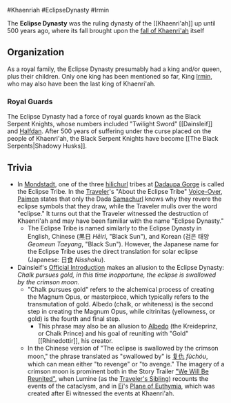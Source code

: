 #Khaenriah #EclipseDynasty #Irmin 

The **Eclipse Dynasty** was the ruling dynasty of the [[Khaenri'ah]] up until 500 years ago, where its fall brought upon the [fall of Khaenri'ah](https://genshin-impact.fandom.com/wiki/Cataclysm "Cataclysm") itself

## Organization

As a royal family, the Eclipse Dynasty presumably had a king and/or queen, plus their children. Only one king has been mentioned so far, King [Irmin](https://genshin-impact.fandom.com/wiki/Irmin "Irmin"), who may also have been the last king of Khaenri'ah.

### Royal Guards

The Eclipse Dynasty had a force of royal guards known as the Black Serpent Knights, whose numbers included "Twilight Sword" [[Dainsleif]] and [Halfdan](https://genshin-impact.fandom.com/wiki/Halfdan "Halfdan"). After 500 years of suffering under the curse placed on the people of Khaenri'ah, the Black Serpent Knights have become [[The Black Serpents|Shadowy Husks]].

## Trivia

-   In [Mondstadt](https://genshin-impact.fandom.com/wiki/Mondstadt "Mondstadt"), one of the three [hilichurl](https://genshin-impact.fandom.com/wiki/Hilichurl "Hilichurl") tribes at [Dadaupa Gorge](https://genshin-impact.fandom.com/wiki/Dadaupa_Gorge "Dadaupa Gorge") is called the Eclipse Tribe. In the [Traveler](https://genshin-impact.fandom.com/wiki/Traveler "Traveler")'s "About the Eclipse Tribe" [Voice-Over](https://genshin-impact.fandom.com/wiki/Traveler/Voice-Overs "Traveler/Voice-Overs"), [Paimon](https://genshin-impact.fandom.com/wiki/Paimon "Paimon") states that only the Dada [Samachurl](https://genshin-impact.fandom.com/wiki/Samachurl "Samachurl") knows why they revere the eclipse symbols that they draw, while the Traveler mulls over the word "eclipse." It turns out that the Traveler witnessed the destruction of Khaenri'ah and may have been familiar with the name "Eclipse Dynasty."
    -   The Eclipse Tribe is named similarly to the Eclipse Dynasty in English, Chinese (黑日 _Hēirì_, "Black Sun"), and Korean (검은 태양 _Geomeun Taeyang_, "Black Sun"). However, the Japanese name for the Eclipse Tribe uses the direct translation for solar eclipse (Japanese: 日食 _Nisshoku_).
-   Dainsleif's [Official Introduction](https://genshin-impact.fandom.com/wiki/Dainsleif#Official_Introduction "Dainsleif") makes an allusion to the Eclipse Dynasty: _Chalk pursues gold, in this time inopportune, the eclipse is swallowed by the crimson moon._
    -   "Chalk pursues gold" refers to the alchemical process of creating the Magnum Opus, or masterpiece, which typically refers to the transmutation of gold. Albedo (chalk, or whiteness) is the second step in creating the Magnum Opus, while citrinitas (yellowness, or gold) is the fourth and final step.
        -   This phrase may also be an allusion to [Albedo](https://genshin-impact.fandom.com/wiki/Albedo "Albedo") (the Kreideprinz, or Chalk Prince) and his goal of reuniting with "Gold" [[Rhinedottir]], his creator.
    -   In the Chinese version of "The eclipse is swallowed by the crimson moon," the phrase translated as "swallowed by" is [复仇](http://en.wiktionary.org/wiki/%E5%BE%A9%E4%BB%87#Chinese "wiktionary:復仇") _fùchóu_, which can mean either "to revenge" or "to avenge." The imagery of a crimson moon is prominent both in the Story Trailer ["We Will Be Reunited"](https://youtu.be/SO__VQZirJ4?t=19), when Lumine (as the [Traveler's Sibling](https://genshin-impact.fandom.com/wiki/Traveler%27s_Sibling "Traveler's Sibling")) recounts the events of the cataclysm, and in [Ei](https://genshin-impact.fandom.com/wiki/Ei "Ei")'s [Plane of Euthymia](https://genshin-impact.fandom.com/wiki/Plane_of_Euthymia "Plane of Euthymia"), which was created after Ei witnessed the events at Khaenri'ah.